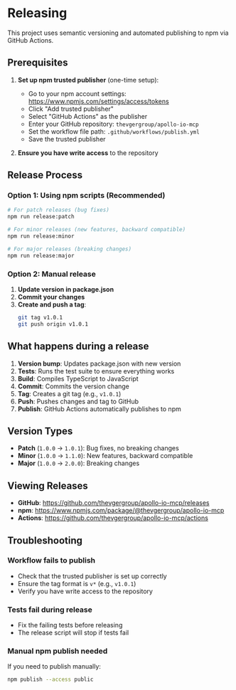 # Releasing

This project uses semantic versioning and automated publishing to npm via GitHub Actions.

## Prerequisites

1. **Set up npm trusted publisher** (one-time setup):
   - Go to your npm account settings: https://www.npmjs.com/settings/access/tokens
   - Click "Add trusted publisher"
   - Select "GitHub Actions" as the publisher
   - Enter your GitHub repository: `thevgergroup/apollo-io-mcp`
   - Set the workflow file path: `.github/workflows/publish.yml`
   - Save the trusted publisher

2. **Ensure you have write access** to the repository

## Release Process

### Option 1: Using npm scripts (Recommended)

```bash
# For patch releases (bug fixes)
npm run release:patch

# For minor releases (new features, backward compatible)
npm run release:minor

# For major releases (breaking changes)
npm run release:major
```

### Option 2: Manual release

1. **Update version in package.json**
2. **Commit your changes**
3. **Create and push a tag**:
   ```bash
   git tag v1.0.1
   git push origin v1.0.1
   ```

## What happens during a release

1. **Version bump**: Updates package.json with new version
2. **Tests**: Runs the test suite to ensure everything works
3. **Build**: Compiles TypeScript to JavaScript
4. **Commit**: Commits the version change
5. **Tag**: Creates a git tag (e.g., `v1.0.1`)
6. **Push**: Pushes changes and tag to GitHub
7. **Publish**: GitHub Actions automatically publishes to npm

## Version Types

- **Patch** (`1.0.0` → `1.0.1`): Bug fixes, no breaking changes
- **Minor** (`1.0.0` → `1.1.0`): New features, backward compatible
- **Major** (`1.0.0` → `2.0.0`): Breaking changes

## Viewing Releases

- **GitHub**: https://github.com/thevgergroup/apollo-io-mcp/releases
- **npm**: https://www.npmjs.com/package/@thevgergroup/apollo-io-mcp
- **Actions**: https://github.com/thevgergroup/apollo-io-mcp/actions

## Troubleshooting

### Workflow fails to publish
- Check that the trusted publisher is set up correctly
- Ensure the tag format is `v*` (e.g., `v1.0.1`)
- Verify you have write access to the repository

### Tests fail during release
- Fix the failing tests before releasing
- The release script will stop if tests fail

### Manual npm publish needed
If you need to publish manually:
```bash
npm publish --access public
```
